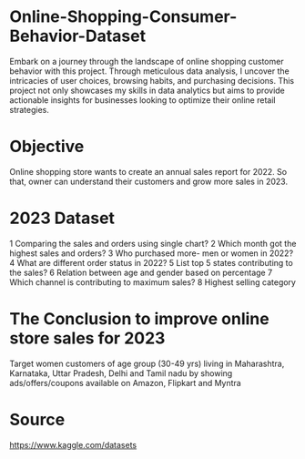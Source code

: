# Online-Shopping-Consumer-Behavior-Dataset

Embark on a journey through the landscape of online shopping customer behavior with this project. Through meticulous data analysis, I uncover the intricacies of user choices, browsing habits, and purchasing decisions. This project not only showcases my skills in data analytics but aims to provide actionable insights for businesses looking to optimize their online retail strategies.

# Objective

Online shopping store wants to create an annual sales report for 2022. So that, owner can understand their customers and grow more sales in 2023.

# 2023 Dataset 

1 Comparing  the sales and orders using single chart?
2 Which month got the highest sales and orders?
3 Who purchased more- men or women in 2022?
4 What are different order status in 2022?
5 List top 5 states contributing to the sales?
6 Relation between age and gender based on percentage 
7 Which channel is contributing to maximum sales?
8 Highest selling category

# The Conclusion to improve online store sales for 2023
Target women customers of age group (30-49 yrs) living in Maharashtra, Karnataka, Uttar Pradesh, Delhi and Tamil nadu by showing ads/offers/coupons available on Amazon, Flipkart and Myntra

# Source 
https://www.kaggle.com/datasets
